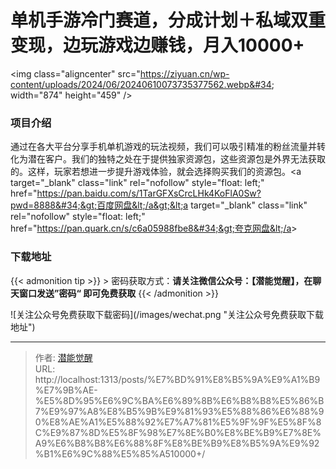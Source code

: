 # 单机手游冷门赛道，分成计划＋私域双重变现，边玩游戏边赚钱，月入10000&#43;


&lt;img class=&#34;aligncenter&#34; src=&#34;https://ziyuan.cn/wp-content/uploads/2024/06/20240610073735377562.webp&#34; width=&#34;874&#34; height=&#34;459&#34; /&gt;
###  项目介绍

通过在各大平台分享手机单机游戏的玩法视频，我们可以吸引精准的粉丝流量并转化为潜在客户。我们的独特之处在于提供独家资源包，这些资源包是外界无法获取的。这样，玩家若想进一步提升游戏体验，就会选择购买我们的资源包。&lt;a target=&#34;_blank&#34; class=&#34;link&#34; rel=&#34;nofollow&#34; style=&#34;float: left;&#34; href=&#34;https://pan.baidu.com/s/1TarGFXsCrcLHk4KoFlA0Sw?pwd=8888&#34;&gt;百度网盘&lt;/a&gt;&lt;a target=&#34;_blank&#34; class=&#34;link&#34; rel=&#34;nofollow&#34; style=&#34;float: left;&#34; href=&#34;https://pan.quark.cn/s/c6a05988fbe8&#34;&gt;夸克网盘&lt;/a&gt;

### 下载地址




{{&lt; admonition tip &gt;}}
&gt; 密码获取方式：**请关注微信公众号：【潜能觉醒】，在聊天窗口发送”密码“ 即可免费获取**
{{&lt; /admonition &gt;}}


![关注公众号免费获取下载密码](/images/wechat.png &#34;关注公众号免费获取下载地址&#34;)

---

> 作者: [潜能觉醒](/)  
> URL: http://localhost:1313/posts/%E7%BD%91%E8%B5%9A%E9%A1%B9%E7%9B%AE-%E5%8D%95%E6%9C%BA%E6%89%8B%E6%B8%B8%E5%86%B7%E9%97%A8%E8%B5%9B%E9%81%93%E5%88%86%E6%88%90%E8%AE%A1%E5%88%92%E7%A7%81%E5%9F%9F%E5%8F%8C%E9%87%8D%E5%8F%98%E7%8E%B0%E8%BE%B9%E7%8E%A9%E6%B8%B8%E6%88%8F%E8%BE%B9%E8%B5%9A%E9%92%B1%E6%9C%88%E5%85%A510000&#43;/  

